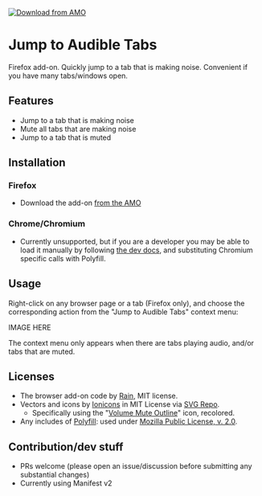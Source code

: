 [![Download from AMO](https://img.shields.io/amo/v/jump-to-audible-tabs)](https://addons.mozilla.org/en-US/firefox/addon/jump-to-audible-tabs/)

# Jump to Audible Tabs
Firefox add-on. Quickly jump to a tab that is making noise. Convenient if you have many tabs/windows open.

## Features
* Jump to a tab that is making noise
* Mute all tabs that are making noise
* Jump to a tab that is muted

## Installation
### Firefox
* Download the add-on [from the AMO](https://addons.mozilla.org/en-US/firefox/addon/jump-to-audible-tabs/)
### Chrome/Chromium
* Currently unsupported, but if you are a developer you may be able to load it manually by following [the dev docs](https://developer.chrome.com/docs/extensions/), and substituting Chromium specific calls with Polyfill.

## Usage
Right-click on any browser page or a tab (Firefox only), and choose the corresponding action from the "Jump to Audible Tabs" context menu:

IMAGE HERE

The context menu only appears when there are tabs playing audio, and/or tabs that are muted.

## Licenses
* The browser add-on code by <a href="https://github.com/Rainyan">Rain</a>, MIT license.
* Vectors and icons by <a href="https://github.com/ionic-team/ionicons?ref=svgrepo.com" target="_blank">Ionicons</a> in MIT License via <a href="https://www.svgrepo.com/" target="_blank">SVG Repo</a>.
  * Specifically using the "[Volume Mute Outline](https://www.svgrepo.com/svg/326454/volume-mute-outline)" icon, recolored.
* Any includes of [Polyfill](https://github.com/mozilla/webextension-polyfill): used under [Mozilla Public License, v. 2.0](https://github.com/mozilla/webextension-polyfill/blob/master/LICENSE).

## Contribution/dev stuff
* PRs welcome (please open an issue/discussion before submitting any substantial changes)
* Currently using Manifest v2
